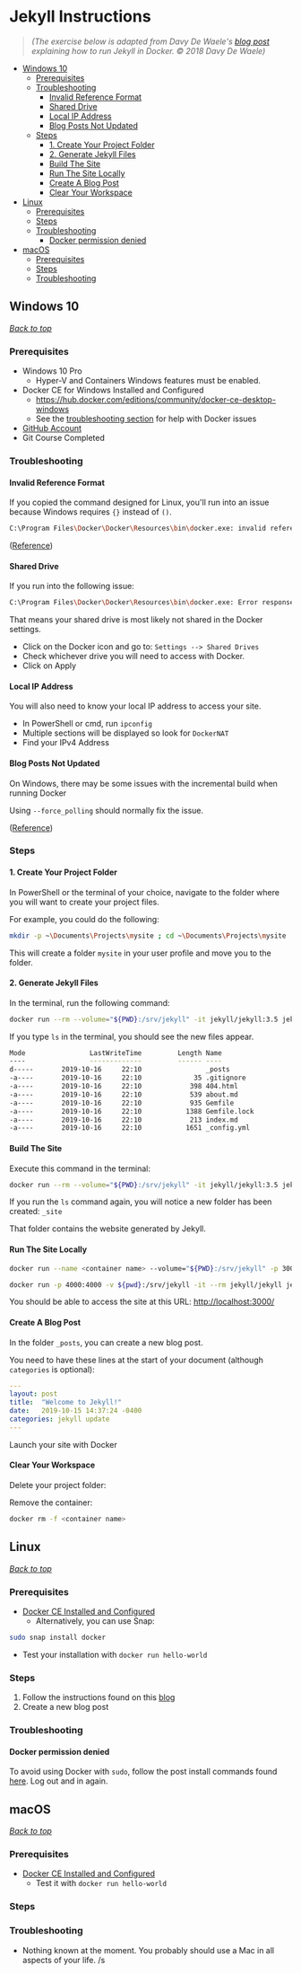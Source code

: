 # Jekyll Instructions

>_(The exercise below is adapted from Davy De Waele's [blog post](https://ddewaele.github.io/running-jekyll-in-docker/) explaining how to run Jekyll in Docker. © 2018 Davy De Waele)_

- [Windows 10](#windows-10)
  - [Prerequisites](#prerequisites)
  - [Troubleshooting](#troubleshooting)
    - [Invalid Reference Format](#invalid-reference-format)
    - [Shared Drive](#shared-drive)
    - [Local IP Address](#local-ip-address)
    - [Blog Posts Not Updated](#blog-posts-not-updated)
  - [Steps](#steps)
    - [1. Create Your Project Folder](#1-create-your-project-folder)
    - [2. Generate Jekyll Files](#2-generate-jekyll-files)
    - [Build The Site](#build-the-site)
    - [Run The Site Locally](#run-the-site-locally)
    - [Create A Blog Post](#create-a-blog-post)
    - [Clear Your Workspace](#clear-your-workspace)
- [Linux](#linux)
  - [Prerequisites](#prerequisites-1)
  - [Steps](#steps-1)
  - [Troubleshooting](#troubleshooting-1)
    - [Docker permission denied](#docker-permission-denied)
- [macOS](#macos)
  - [Prerequisites](#prerequisites-2)
  - [Steps](#steps-2)
  - [Troubleshooting](#troubleshooting-2)

## Windows 10

[_Back to top_](#jekyll-instructions)

### Prerequisites

- Windows 10 Pro
  - Hyper-V and Containers Windows features must be enabled.
- Docker CE for Windows Installed and Configured
  - https://hub.docker.com/editions/community/docker-ce-desktop-windows
  - See the [troubleshooting section](#troubleshooting) for help with Docker issues
- [GitHub Account](https://github.com/)
- Git Course Completed

### Troubleshooting

#### Invalid Reference Format

If you copied the command designed for Linux, you'll run into an issue because Windows requires `{}` instead of `()`.

```bash
C:\Program Files\Docker\Docker\Resources\bin\docker.exe: invalid reference format.  
```

([Reference](https://github.com/OpenDroneMap/ODM/issues/591#issuecomment-377839741))

#### Shared Drive

If you run into the following issue:

```bash
C:\Program Files\Docker\Docker\Resources\bin\docker.exe: Error response from daemon: Drive has not been shared.
```

That means your shared drive is most likely not shared in the Docker settings.

- Click on the Docker icon and go to: `Settings --> Shared Drives`
- Check whichever drive you will need to access with Docker.
- Click on Apply

#### Local IP Address

You will also need to know your local IP address to access your site.

- In PowerShell or cmd, run `ipconfig`
- Multiple sections will be displayed so look for `DockerNAT`
- Find your IPv4 Address

#### Blog Posts Not Updated

On Windows, there may be some issues with the incremental build when running Docker

Using `--force_polling` should normally fix the issue.

([Reference](https://github.com/jekyll/jekyll/issues/2926#issuecomment-55558142))

### Steps

#### 1. Create Your Project Folder

In PowerShell or the terminal of your choice, navigate to the folder where you will want to create your project files.

For example, you could do the following:

```bash
mkdir -p ~\Documents\Projects\mysite ; cd ~\Documents\Projects\mysite
```

This will create a folder `mysite` in your user profile and move you to the folder.

#### 2. Generate Jekyll Files

In the terminal, run the following command:

```bash
docker run --rm --volume="${PWD}:/srv/jekyll" -it jekyll/jekyll:3.5 jekyll new .
```

If you type `ls` in the terminal, you should see the new files appear.

```bash
Mode                LastWriteTime         Length Name
----                -------------         ------ ----
d-----       2019-10-16     22:10                _posts
-a----       2019-10-16     22:10             35 .gitignore
-a----       2019-10-16     22:10            398 404.html
-a----       2019-10-16     22:10            539 about.md
-a----       2019-10-16     22:10            935 Gemfile
-a----       2019-10-16     22:10           1388 Gemfile.lock
-a----       2019-10-16     22:10            213 index.md
-a----       2019-10-16     22:10           1651 _config.yml
```

#### Build The Site

Execute this command in the terminal:

```bash
docker run --rm --volume="${PWD}:/srv/jekyll" -it jekyll/jekyll:3.5 jekyll build
```

If you run the `ls` command again, you will notice a new folder has been created: `_site`

That folder contains the website generated by Jekyll.

#### Run The Site Locally

```bash
docker run --name <container name> --volume="${PWD}:/srv/jekyll" -p 3000:4000 -it jekyll/jekyll:3.5 jekyll serve --watch --drafts

docker run -p 4000:4000 -v ${pwd}:/srv/jekyll -it --rm jekyll/jekyll jekyll serve --force_polling
```

You should be able to access the site at this URL: [http://localhost:3000/](http://localhost:3000/)

#### Create A Blog Post

In the folder `_posts`, you can create a new blog post.

You need to have these lines at the start of your document (although `categories` is optional):

```yaml
---
layout: post
title:  "Welcome to Jekyll!"
date:   2019-10-15 14:37:24 -0400
categories: jekyll update
---
```
<!-- markdownlint-disable MD029 -->
Launch your site with Docker
<!-- markdownlint-enable MD029 -->

#### Clear Your Workspace

Delete your project folder:

Remove the container:

```bash
docker rm -f <container name>
```

## Linux

[_Back to top_](#jekyll-instructions)

### Prerequisites

- [Docker CE Installed and Configured](https://docs.docker.com/install/linux/docker-ce/ubuntu/)
  - Alternatively, you can use Snap:

```bash
sudo snap install docker
```

- Test your installation with `docker run hello-world`

### Steps

1. Follow the instructions found on this [blog](https://ddewaele.github.io/running-jekyll-in-docker/)
2. Create a new blog post

### Troubleshooting

#### Docker permission denied

To avoid using Docker with `sudo`, follow the post install commands found [here](https://docs.docker.com/install/linux/linux-postinstall/).
Log out and in again.

## macOS

[_Back to top_](#jekyll-instructions)

### Prerequisites

- [Docker CE Installed and Configured](https://docs.docker.com/docker-for-mac/install/)
  - Test it with `docker run hello-world`

### Steps

### Troubleshooting

- Nothing known at the moment. You probably should use a Mac in all aspects of your life. /s
